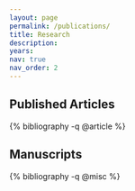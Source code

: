 ```yaml
---
layout: page
permalink: /publications/
title: Research
description: 
years: 
nav: true
nav_order: 2
---
```

## Published Articles
<div class="publications">
{% bibliography -q @article %}
</div>

## Manuscripts
<div class="publications">
{% bibliography -q @misc %}
</div>